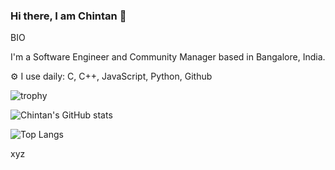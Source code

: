 ### Hi there, I am Chintan 👋

<!--
**chintanp325/chintanp325** is a ✨ _special_ ✨ repository because its `README.md` (this file) appears on your GitHub profile.

Here are some ideas to get you started:

- 🔭 I’m currently working on ...
- 🌱 I’m currently learning ...
- 👯 I’m looking to collaborate on ...
- 🤔 I’m looking for help with ...
- 💬 Ask me about ...
- 📫 How to reach me: ...
- 😄 Pronouns: ...
- ⚡ Fun fact: ...
-->


BIO

I'm a Software Engineer and Community Manager based in Bangalore, India.

⚙️ I use daily: C, C++, JavaScript, Python, Github

![trophy](https://github-profile-trophy.vercel.app/?username=chintanp325)

![Chintan's GitHub stats](https://github-readme-stats.vercel.app/api?username=chintanp325&show_icons=true&theme=gruvbox)

![Top Langs](https://github-readme-stats-git-masterrstaa-rickstaa.vercel.app/api/top-langs/?username=chintanp325)


xyz
